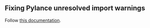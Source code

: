 ## Fixing Pylance unresolved import warnings

Follow [this documentation][pylance-troubleshooting].



[pylance-troubleshooting]: https://github.com/microsoft/pylance-release/blob/main/TROUBLESHOOTING.md#unresolved-import-warnings
